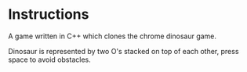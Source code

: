 # Instructions

A game written in C++ which clones the chrome dinosaur game. 

Dinosaur is represented by two O's stacked on top of each other, press space to avoid obstacles.
